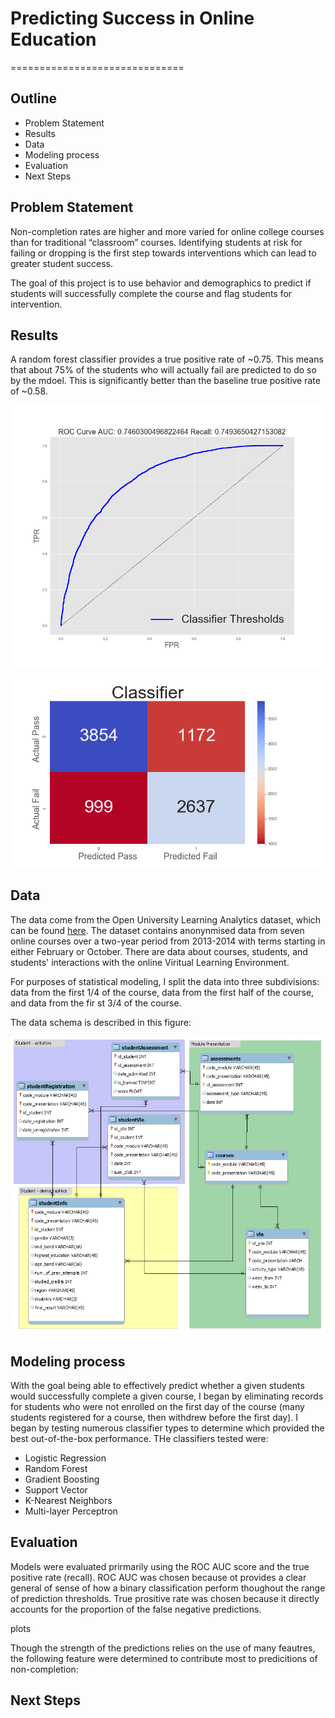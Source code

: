 # Predicting Success in Online Education

==============================

## Outline
* Problem Statement
* Results
* Data
* Modeling process
* Evaluation
* Next Steps

## Problem Statement

Non-completion rates are higher and more varied for online college courses than for traditional “classroom” courses. Identifying students at risk for failing or dropping is the first step towards interventions which can lead to greater student success.

The goal of this project is to use behavior and demographics to predict if students will successfully complete the course and flag students for intervention.

## Results

A random forest classifier provides a true positive rate of ~0.75. This means that about 75% of the students who will actually fail are predicted to do so by the mdoel. This is significantly better than the baseline true positive rate of ~0.58.

![classifier roc curve](reports/figures/rf_roc.png "Classifier ROC Curve")

![classifier confusion matrix](reports/figures/rf_conf_mat.png "Classifier Confusion Matrix")

## Data

The data come from the Open University Learning Analytics dataset, which can be found [here](https://analyse.kmi.open.ac.uk/open_dataset). The dataset contains anonynmised data from seven online courses over a two-year period from 2013-2014 with terms starting in either February or October. There are data about courses, students, and students' interactions with the online Viritual Learning Environment.

For purposes of statistical modeling, I split the data into three subdivisions: data from the first 1/4 of the course, data from the first half of the course, and data from the fir st 3/4 of the course.

The data schema is described in this figure:

![data](reports/figures/schema.png "Data Schema")


## Modeling process
With the goal being able to effectively predict whether a given students would successfully complete a given course, I began by eliminating records for students who were not enrolled on the first day of the course (many students registered for a course, then withdrew before the first day). I began by testing numerous classifier types to determine which provided the best out-of-the-box performance. THe classifiers tested were:
* Logistic Regression
* Random Forest
* Gradient Boosting
* Support Vector
* K-Nearest Neighbors
* Multi-layer Perceptron


## Evaluation
Models were evaluated prirmarily using the ROC AUC score and the true positive rate (recall). ROC AUC was chosen because ot provides a clear general of sense of how a binary classification perform thoughout the range of prediction thresholds. True prositive rate was chosen because it directly accounts for the proportion of the false negative predictions.  

plots

Though the strength of the predictions relies on the use of many feautres, the following feature were determined to contribute most to predicitions of non-completion:


## Next Steps